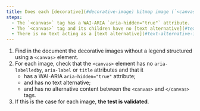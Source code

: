 ```yaml
---
title: Does each [decorative](#decorative-image) bitmap image (`<canvas>` tag), without [legend](#image-caption), meet these conditions?
steps:
  - The `<canvas>` tag has a WAI-ARIA `aria-hidden="true"` attribute.
  - The `<canvas>` tag and its children have no [text alternative](#text-alternative-image).
  - There is no text acting as a [text alternative](#text-alternative-image) between `<canvas>` and `</canvas>`.
---
```


1. Find in the document the decorative images without a legend structured using a `<canvas>` element.
2. For each image, check that the `<canvas>` element has no `aria-labelledby`, `aria-label` or `title` attributes and that it
   - has a WAI-ARIA `aria-hidden="true"` attribute;
   - and has no text alternative;
   - and has no alternative content between the `<canvas>` and `</canvas>` tags.
3. If this is the case for each image, **the test is validated**.

